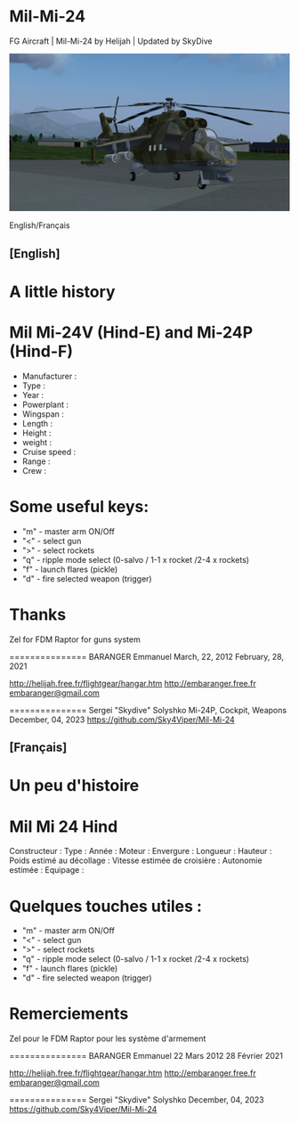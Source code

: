 # Mil-Mi-24
FG Aircraft  | Mil-Mi-24 by Helijah | Updated by SkyDive

<img src=https://github.com/Sky4Viper/Mil-Mi-24/blob/master/Previews/mi24p-1.png alt=Mi-24P-splashscreen-1><br>

English/Français

[English]
----------

A little history
================

Mil Mi-24V (Hind-E) and Mi-24P (Hind-F)
==============

- Manufacturer                  :
- Type                          :
- Year                          :
- Powerplant                    :
- Wingspan                      :
- Length                        :
- Height                        :
- weight                        :
- Cruise speed                  :
- Range                         :
- Crew                          :

Some useful keys:
=================
- "m" - master arm ON/Off
- "<" - select gun
- ">" - select rockets
- "q" - ripple mode select (0-salvo / 1-1 x rocket /2-4 x rockets)
- "f" - launch flares (pickle)
- "d" - fire selected weapon (trigger)

Thanks
======

Zel for FDM
Raptor for guns system

===============
BARANGER Emmanuel
March, 22, 2012
February, 28, 2021

http://helijah.free.fr/flightgear/hangar.htm
http://embaranger.free.fr
embaranger@gmail.com

===============
Sergei "Skydive" Solyshko
Mi-24P, Cockpit, Weapons
December, 04, 2023
https://github.com/Sky4Viper/Mil-Mi-24


[Français]
----------

Un peu d'histoire
=================

Mil Mi 24 Hind
==============

Constructeur                  :
Type                          :
Année                         :
Moteur                        :
Envergure                     :
Longueur                      :
Hauteur                       :
Poids estimé au décollage     :
Vitesse estimée de croisière  :
Autonomie estimée             :
Equipage                      :


Quelques touches utiles :
=================
- "m" - master arm ON/Off
- "<" - select gun
- ">" - select rockets
- "q" - ripple mode select (0-salvo / 1-1 x rocket /2-4 x rockets)
- "f" - launch flares (pickle)
- "d" - fire selected weapon (trigger)

Remerciements
=============

Zel pour le FDM
Raptor pour les système d'armement

===============
BARANGER Emmanuel
22 Mars 2012
28 Février 2021

http://helijah.free.fr/flightgear/hangar.htm
http://embaranger.free.fr
embaranger@gmail.com

===============
Sergei "Skydive" Solyshko
December, 04, 2023
https://github.com/Sky4Viper/Mil-Mi-24
